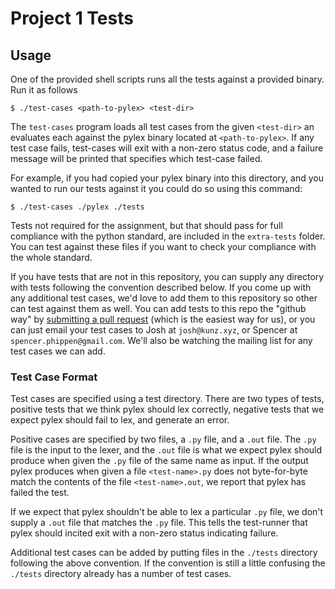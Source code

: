 Project 1 Tests
===============

## Usage

One of the provided shell scripts runs all the tests against a provided binary.
Run it as follows 

    $ ./test-cases <path-to-pylex> <test-dir>

The `test-cases` program loads all test cases from the given `<test-dir>` an
evaluates each against the pylex binary located at `<path-to-pylex>`. If
any test case fails, test-cases will exit with a non-zero status code, and
a failure message will be printed that specifies which test-case failed.

For example, if you had copied your pylex binary into this directory, and you
wanted to run our tests against it you could do so using this command:

    $ ./test-cases ./pylex ./tests

Tests not required for the assignment, but that should pass for full compliance
with the python standard, are included in the `extra-tests` folder. You can
test against these files if you want to check your compliance with the 
whole standard.

If you have tests that are not in this repository, you can supply any directory
with tests following the convention described below. If you come up with any
additional test cases, we'd love to add them to this repository so other
can test against them as well. You can add tests to this repo the "github way"
by [submitting a pull request][pull-request] (which is the easiest way for us), 
or you can just email your test cases to Josh at `josh@kunz.xyz`, or Spencer
at `spencer.phippen@gmail.com`. 
We'll also be watching the mailing list for any test cases we can add.

### Test Case Format

Test cases are specified using a test directory. There are two types of tests,
positive tests that we think pylex should lex correctly, negative tests that we 
expect pylex should fail to lex, and generate an error. 

Positive cases are
specified by two files, a `.py` file, and a `.out` file. The `.py` file is
the input to the lexer, and the `.out` file is what we expect pylex should 
produce when given the `.py` file of the same name as input. If the output
pylex produces when given a file `<test-name>.py` does not byte-for-byte match
the contents of the file `<test-name>.out`, we report that pylex has failed the
test.

If we expect that pylex shouldn't be able to lex a particular `.py` file, we
don't supply a `.out` file that matches the `.py` file. This tells the test-runner
that pylex should incited exit with a non-zero status indicating failure.

Additional test cases can be added by putting files in the `./tests` directory
following the above convention. If the convention is still a little confusing
the `./tests` directory already has a number of test cases.

  [pull-request]: https://help.github.com/articles/creating-a-pull-request/
